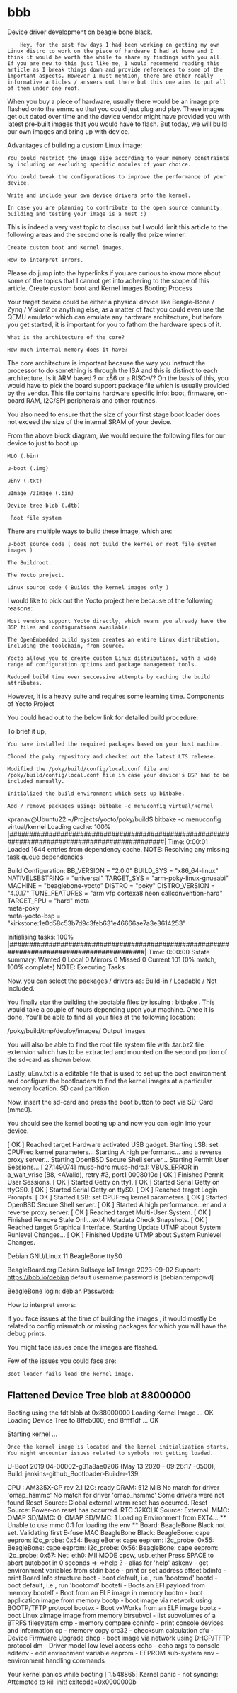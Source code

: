 # bbb
Device driver development on beagle bone black.
        
        Hey, for the past few days I had been working on getting my own Linux distro to work on the piece of hardware I had at home and I think it would be worth the while to share my findings with you all. If you are new to this just like me, I would recommend reading this article as I break things down and provide references to some of the important aspects. However I must mention, there are other really informative articles / answers out there but this one aims to put all of them under one roof.

When you buy a piece of hardware, usually there would be an image pre flashed onto the emmc so that you could just plug and play. These images get out dated over time and the device vendor might have provided you with latest pre-built images that you would have to flash. But today, we will build our own images and bring up with device.

Advantages of building a custom Linux image:

    You could restrict the image size according to your memory constraints by including or excluding specific modules of your choice.

    You could tweak the configurations to improve the performance of your device.

    Write and include your own device drivers onto the kernel.

    In case you are planning to contribute to the open source community, building and testing your image is a must :)

This is indeed a very vast topic to discuss but I would limit this article to the following areas and the second one is really the prize winner.

    Create custom boot and Kernel images.

    How to interpret errors.

Please do jump into the hyperlinks if you are curious to know more about some of the topics that I cannot get into adhering to the scope of this article.
Create custom boot and Kernel images
Booting Process

Your target device could be either a physical device like Beagle-Bone / Zynq / Vision2 or anything else, as a matter of fact you could even use the QEMU emulator which can emulate any hardware architecture, but before you get started, it is important for you to fathom the hardware specs of it.

    What is the architecture of the core? 

    How much internal memory does it have?

The core architecture is important because the way you instruct the processor to do something is through the ISA and this is distinct to each architecture. Is it ARM based ? or x86 or a RISC-V? On the basis of this, you would have to pick the board support package file which is usually provided by the vendor. This file contains hardware specific info: boot, firmware, on-board RAM, I2C/SPI peripherals and other routines.

You also need to ensure that the size of your first stage boot loader does not exceed the size of the internal SRAM of your device.

From the above block diagram, We would require the following files for our device to just to boot up:

    MLO (.bin) 

    u-boot (.img)

    uEnv (.txt)

    uImage /zImage (.bin)

    Device tree blob (.dtb)

     Root file system

There are multiple ways to build these image, which are:

    u-boot source code ( does not build the kernel or root file system images )

    The Buildroot.

    The Yocto project.

    Linux source code ( Builds the kernel images only )

I would like to pick out the Yocto project here because of the following reasons:

    Most vendors support Yocto directly, which means you already have the BSP files and configurations available.

    The OpenEmbedded build system creates an entire Linux distribution, including the toolchain, from source.

    Yocto allows you to create custom Linux distributions, with a wide range of configuration options and package management tools.

    Reduced build time over successive attempts by caching the build attributes.

However, It is a heavy suite and requires some learning time.
Components of Yocto Project

You could head out to the below link for detailed build procedure:

To brief it up,

    You have installed the required packages based on your host machine.

    Cloned the poky repository and checked out the latest LTS release.

    Modified the /poky/build/config/local.conf file and /poky/build/config/local.conf file in case your device's BSP had to be included manually.

    Initialized the build environment which sets up bitbake.

    Add / remove packages using: bitbake -c menuconfig virtual/kernel

kpranav@Ubuntu22:~/Projects/yocto/poky/build$ bitbake -c menuconfig virtual/kernel
Loading cache: 100% |################################################################################################| Time: 0:00:01
Loaded 1644 entries from dependency cache.
NOTE: Resolving any missing task queue dependencies

Build Configuration:
BB_VERSION           = "2.0.0"
BUILD_SYS            = "x86_64-linux"
NATIVELSBSTRING      = "universal"
TARGET_SYS           = "arm-poky-linux-gnueabi"
MACHINE              = "beaglebone-yocto"
DISTRO               = "poky"
DISTRO_VERSION       = "4.0.17"
TUNE_FEATURES        = "arm vfp cortexa8 neon callconvention-hard"
TARGET_FPU           = "hard"
meta                 
meta-poky            
meta-yocto-bsp       = "kirkstone:1e0d58c53b7d9c3feb631e46666ae7a3e3614253"

Initialising tasks: 100% |###########################################################################################| Time: 0:00:00
Sstate summary: Wanted 0 Local 0 Mirrors 0 Missed 0 Current 101 (0% match, 100% complete)
NOTE: Executing Tasks

Now, you can select the packages / drivers as: Build-in / Loadable / Not Included.

 You finally star the building the bootable files by issuing : bitbake <recipes>. This would take a couple of hours depending upon your machine. Once it is done, You'll be able to find all your files at the following location:

/poky/build/tmp/deploy/images/<Machine Name>
Output Images

You will also be able to find the root file system file with .tar.bz2 file extension which has to be extracted and mounted on the second portion of the sd-card as shown below.

Lastly, uEnv.txt is a editable file that is used to set up the boot environment and configure the bootloaders to find the kernel images at a particular memory location. 
SD card partition

Now, insert the sd-card and press the boot button to boot via SD-Card (mmc0).

You should see the kernel booting up and now you can login into your device.

[  OK  ] Reached target Hardware activated USB gadget.
         Starting LSB: set CPUFreq kernel parameters...
         Starting A high performanc… and a reverse proxy server...
         Starting OpenBSD Secure Shell server...
         Starting Permit User Sessions...
[   27.149074] musb-hdrc musb-hdrc.1: VBUS_ERROR in a_wait_vrise (88, <AValid), retry #3, port1 0008010c
[  OK  ] Finished Permit User Sessions.
[  OK  ] Started Getty on tty1.
[  OK  ] Started Serial Getty on ttyGS0.
[  OK  ] Started Serial Getty on ttyS0.
[  OK  ] Reached target Login Prompts.
[  OK  ] Started LSB: set CPUFreq kernel parameters.
[  OK  ] Started OpenBSD Secure Shell server.
[  OK  ] Started A high performance…er and a reverse proxy server.
[  OK  ] Reached target Multi-User System.
[  OK  ] Finished Remove Stale Onli…ext4 Metadata Check Snapshots.
[  OK  ] Reached target Graphical Interface.
         Starting Update UTMP about System Runlevel Changes...
[  OK  ] Finished Update UTMP about System Runlevel Changes.

Debian GNU/Linux 11 BeagleBone ttyS0

BeagleBoard.org Debian Bullseye IoT Image 2023-09-02
Support: https://bbb.io/debian
default username:password is [debian:temppwd]

BeagleBone login: debian
Password: 

How to interpret errors:

If you face issues at the time of building the images , it would mostly be related to config mismatch or missing packages for which you will have the debug prints.

You might face issues once the images are flashed. 

Few of the issues you could face are:

    Boot loader fails load the kernel image.

## Flattened Device Tree blob at 88000000
   Booting using the fdt blob at 0x88000000
   Loading Kernel Image ... OK
   Loading Device Tree to 8ffeb000, end 8ffff1df ... OK

Starting kernel ...

    Once the kernel image is located and the kernel initialization starts, You might encounter issues related to symbols not getting loaded.

U-Boot 2019.04-00002-g31a8ae0206 (May 13 2020 - 09:26:17 -0500), Build: jenkins-github_Bootloader-Builder-139

CPU  : AM335X-GP rev 2.1
I2C:   ready
DRAM:  512 MiB
No match for driver 'omap_hsmmc'
No match for driver 'omap_hsmmc'
Some drivers were not found
Reset Source: Global external warm reset has occurred.
Reset Source: Power-on reset has occurred.
RTC 32KCLK Source: External.
MMC:   OMAP SD/MMC: 0, OMAP SD/MMC: 1
Loading Environment from EXT4... 
** Unable to use mmc 0:1 for loading the env **
Board: BeagleBone Black
<ethaddr> not set. Validating first E-fuse MAC
BeagleBone Black:
BeagleBone: cape eeprom: i2c_probe: 0x54:
BeagleBone: cape eeprom: i2c_probe: 0x55:
BeagleBone: cape eeprom: i2c_probe: 0x56:
BeagleBone: cape eeprom: i2c_probe: 0x57:
Net:   eth0: MII MODE
cpsw, usb_ether
Press SPACE to abort autoboot in 0 seconds
=> 
=>help
?         - alias for 'help'
askenv    - get environment variables from stdin
base      - print or set address offset
bdinfo    - print Board Info structure
boot      - boot default, i.e., run 'bootcmd'
bootd     - boot default, i.e., run 'bootcmd'
bootefi   - Boots an EFI payload from memory
bootelf   - Boot from an ELF image in memory
bootm     - boot application image from memory
bootp     - boot image via network using BOOTP/TFTP protocol
bootvx    - Boot vxWorks from an ELF image
bootz     - boot Linux zImage image from memory
btrsubvol - list subvolumes of a BTRFS filesystem
cmp       - memory compare
coninfo   - print console devices and information
cp        - memory copy
crc32     - checksum calculation
dfu       - Device Firmware Upgrade
dhcp      - boot image via network using DHCP/TFTP protocol
dm        - Driver model low level access
echo      - echo args to console
editenv   - edit environment variable
eeprom    - EEPROM sub-system
env       - environment handling commands

Your kernel panics while booting
[    1.548865] Kernel panic - not syncing: Attempted to kill init! exitcode=0x0000000b
